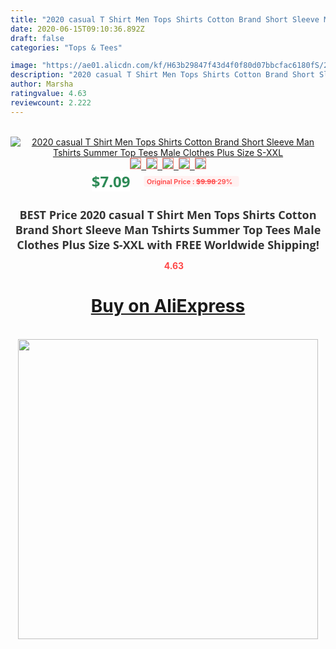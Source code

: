 ```yaml
---
title: "2020 casual T Shirt Men Tops Shirts Cotton Brand Short Sleeve Man Tshirts Summer Top Tees Male Clothes Plus Size S-XXL"
date: 2020-06-15T09:10:36.892Z
draft: false
categories: "Tops & Tees"

image: "https://ae01.alicdn.com/kf/H63b29847f43d4f0f80d07bbcfac6180fS/2020-casual-T-Shirt-Men-Tops-Shirts-Cotton-Brand-Short-Sleeve-Man-Tshirts-Summer-Top-Tees.jpg"
description: "2020 casual T Shirt Men Tops Shirts Cotton Brand Short Sleeve Man Tshirts Summer Top Tees Male Clothes Plus Size S-XXL"
author: Marsha
ratingvalue: 4.63
reviewcount: 2.222
---
```

<br>
<div style="text-align: center;">
<a href="https://s.click.aliexpress.com/e/_AdR99b" target="_blank" rel="nofollow noopener noreferrer"><img alt="2020 casual T Shirt Men Tops Shirts Cotton Brand Short Sleeve Man Tshirts Summer Top Tees Male Clothes Plus Size S-XXL" class="magnifier-image" src="https://ae01.alicdn.com/kf/H63b29847f43d4f0f80d07bbcfac6180fS/2020-casual-T-Shirt-Men-Tops-Shirts-Cotton-Brand-Short-Sleeve-Man-Tshirts-Summer-Top-Tees.jpg_640x640.jpg">
<br>
<img style="border:1px solid salmon" src="https://ae01.alicdn.com/kf/H63b29847f43d4f0f80d07bbcfac6180fS/2020-casual-T-Shirt-Men-Tops-Shirts-Cotton-Brand-Short-Sleeve-Man-Tshirts-Summer-Top-Tees.jpg_120x120.jpg">&nbsp;&nbsp;<img style="border:1px solid salmon" src="https://ae01.alicdn.com/kf/Hf1de48696a4c43f0a7e230ca8d9bec02B/2020-casual-T-Shirt-Men-Tops-Shirts-Cotton-Brand-Short-Sleeve-Man-Tshirts-Summer-Top-Tees.jpg_120x120.jpg">&nbsp;&nbsp;<img style="border:1px solid salmon" src="https://ae01.alicdn.com/kf/Hb40d3f6ea58d495a828e27773c2abb31h/2020-casual-T-Shirt-Men-Tops-Shirts-Cotton-Brand-Short-Sleeve-Man-Tshirts-Summer-Top-Tees.jpg_120x120.jpg">&nbsp;&nbsp;<img style="border:1px solid salmon" src="https://ae01.alicdn.com/kf/H0d4f0da2b0874d3784b5c43d231a846dj/2020-casual-T-Shirt-Men-Tops-Shirts-Cotton-Brand-Short-Sleeve-Man-Tshirts-Summer-Top-Tees.jpg_120x120.jpg">&nbsp;&nbsp;<img style="border:1px solid salmon" src="https://ae01.alicdn.com/kf/H848c712259ab4ed7aec9cad9aafcd300i/2020-casual-T-Shirt-Men-Tops-Shirts-Cotton-Brand-Short-Sleeve-Man-Tshirts-Summer-Top-Tees.jpg_120x120.jpg"></a></div><br0>
<div style="text-align: center;"><span style="background-color: white; border: 0px; box-sizing: border-box; color: seagreen; display: inline-block; font-family: &quot;open sans&quot; , &quot;arial&quot; , &quot;helvetica&quot; , sans-serif , &quot;heiti&quot;; font-size: 24px; font-stretch: inherit; font-weight: 700; line-height: inherit; margin: 0px 10px 0px 0px; padding: 0px; vertical-align: middle;">$7.09 </span>
<span style="background: rgb(255 , 241 , 241); border-radius: 3px; border: 0px; box-sizing: border-box; color: #ff4747; display: inline-block; font-family: inherit; font-size: 12px; font-stretch: inherit; font-style: inherit; font-variant: inherit; font-weight: 600; line-height: inherit; margin: 0px; padding: 2px 5px; transform: scale(0.9); vertical-align: middle;">Original Price : <b style="text-decoration: line-through;">$9.98 </b> 29%&nbsp;&nbsp;</span></div>
<h1 style="color: #333333; display: inline-block; font-family: &quot;open sans&quot; , &quot;arial&quot; , &quot;helvetica&quot; , sans-serif , &quot;heiti&quot;; font-size: 18px; font-stretch: inherit; font-weight: 700; text-align: center;">BEST Price 2020 casual T Shirt Men Tops Shirts Cotton Brand Short Sleeve Man Tshirts Summer Top Tees Male Clothes Plus Size S-XXL with FREE Worldwide Shipping!</h1>
<div style="color: #ff4747; text-align: center;">
<img src="https://4.bp.blogspot.com/-M0ZcTcb-5uY/XleCXlxnR4I/AAAAAAAAAEc/OrjgMkXV1oMQFaCRZj5HQwOCBcu3w1FegCPcBGAYYCw/s1600/star.png" style="height: 15px;">&nbsp;<b>4.63</b></div>
<div class="button_cont" align="center"><a class="buynow_a" href="https://s.click.aliexpress.com/e/_AdR99b" target="_blank" rel="nofollow noopener noreferrer"><H1>Buy on AliExpress</H1></a></div><br>
<div class="separator" style="clear: both; text-align: center;">
<img src="https://lh3.googleusercontent.com/-pTy5HemUv9M/XlePHvY0dAI/AAAAAAAAAE4/0nX5iRUoIWY8eMW9Dpxeirr157OZliDIgCLcBGAsYHQ/s1600/badge.gif" width="480">
</div>
